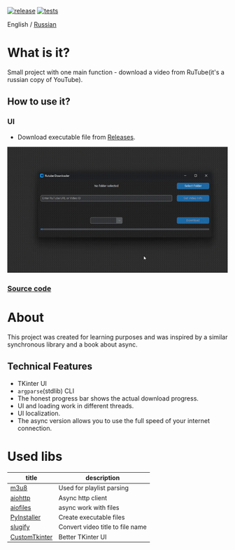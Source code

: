 [![release](https://img.shields.io/github/release/Reagent992/async_rutube_downloader.svg)](https://github.com/Reagent992/async_rutube_downloader/releases/latest)
[![tests](https://github.com/Reagent992/async_rutube_downloader/actions/workflows/tests.yml/badge.svg)](https://github.com/Reagent992/async_rutube_downloader/actions/workflows/tests.yml)

English / [Russian](./README_RU.md)
# What is it?

Small project with one main function - download a video from RuTube(it's a russian copy of YouTube).

## How to use it?
### UI
- Download executable file from [Releases](https://github.com/Reagent992/async_rutube_downloader/releases/latest).

![screen_cast](screen_cast.gif)

### [Source code](./dev.md)

# About
This project was created for learning purposes and was inspired by a similar synchronous library and a book about async.

## Technical Features
- TKinter UI
- `argparse`(stdlib) CLI
- The honest progress bar shows the actual download progress.
- UI and loading work in different threads.
- UI localization.
- The async version allows you to use the full speed of your internet connection.

# Used libs

| title                                                           | description                      |
| --------------------------------------------------------------- | -------------------------------- |
| [m3u8](https://github.com/globocom/m3u8/)                       | Used for playlist parsing        |
| [aiohttp](https://github.com/aio-libs/aiohttp)                  | Async http client                |
| [aiofiles](https://github.com/Tinche/aiofiles)                  | async work with files            |
| [PyInstaller](https://github.com/pyinstaller/pyinstaller)       | Create executable files          |
| [slugify ](https://github.com/un33k/python-slugify)             | Convert video title to file name |
| [CustomTkinter](https://github.com/TomSchimansky/CustomTkinter) | Better TKinter UI                |
